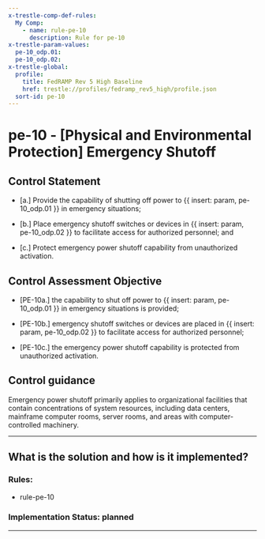 ```yaml
---
x-trestle-comp-def-rules:
  My Comp:
    - name: rule-pe-10
      description: Rule for pe-10
x-trestle-param-values:
  pe-10_odp.01:
  pe-10_odp.02:
x-trestle-global:
  profile:
    title: FedRAMP Rev 5 High Baseline
    href: trestle://profiles/fedramp_rev5_high/profile.json
  sort-id: pe-10
---
```


# pe-10 - \[Physical and Environmental Protection\] Emergency Shutoff

## Control Statement

- \[a.\] Provide the capability of shutting off power to {{ insert: param, pe-10_odp.01 }} in emergency situations;

- \[b.\] Place emergency shutoff switches or devices in {{ insert: param, pe-10_odp.02 }} to facilitate access for authorized personnel; and

- \[c.\] Protect emergency power shutoff capability from unauthorized activation.

## Control Assessment Objective

- \[PE-10a.\] the capability to shut off power to {{ insert: param, pe-10_odp.01 }} in emergency situations is provided;

- \[PE-10b.\] emergency shutoff switches or devices are placed in {{ insert: param, pe-10_odp.02 }} to facilitate access for authorized personnel;

- \[PE-10c.\] the emergency power shutoff capability is protected from unauthorized activation.

## Control guidance

Emergency power shutoff primarily applies to organizational facilities that contain concentrations of system resources, including data centers, mainframe computer rooms, server rooms, and areas with computer-controlled machinery.

______________________________________________________________________

## What is the solution and how is it implemented?

<!-- For implementation status enter one of: implemented, partial, planned, alternative, not-applicable -->

<!-- Note that the list of rules under ### Rules: is read-only and changes will not be captured after assembly to JSON -->

<!-- Add control implementation description here for control: pe-10 -->

### Rules:

  - rule-pe-10

### Implementation Status: planned

______________________________________________________________________
